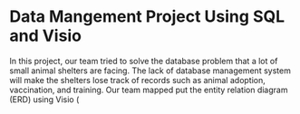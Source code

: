 # Data Mangement Project Using SQL and Visio

In this project, our team tried to solve the database problem that a lot of small animal shelters are facing. The lack of database management system will make the shelters lose track of records such as animal adoption, vaccination, and training. Our team mapped put the entity relation diagram (ERD) using Visio (
